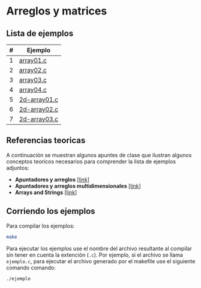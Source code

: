 # Arreglos y matrices

## Lista de ejemplos

|#|Ejemplo|
|---|---|
|1|[array01.c](array01.c)|
|2|[array02.c](array02.c)|
|3|[array03.c](array03.c)|
|4|[array04.c](array04.c)|
|5|[2d-array01.c](2d-array01.c)|
|6|[2d-array02.c](2d-array02.c)|
|7|[2d-array03.c](2d-array03.c)|

## Referencias teoricas

A continuación se muestran algunos apuntes de clase que ilustran algunos conceptos teoricos necesarios para comprender la lista de ejemplos adjuntos:
* **Apuntadores y arreglos** [[link]](https://github.com/dannymrock/UdeA-SO-Lab/blob/master/lab0/lab0b/parte2/ptr_arrays.ipynb)
* **Apuntadores y arreglos multidimensionales** [[link]](https://github.com/dannymrock/UdeA-SO-Lab/blob/master/lab0/lab0b/parte3/matrices_ptr.ipynb)
* **Arrays and Strings** [[link]](https://diveintosystems.org/book/C1-C_intro/arrays_strings.html)

## Corriendo los ejemplos

Para compilar los ejemplos:

```bash
make
```

Para ejecutar los ejemplos use el nombre del archivo resultante al compilar sin tener en cuenta la extención (`.c`). Por ejemplo, si el archivo se llama `ejemplo.c`, para ejecutar el archivo generado por el makefile use el siguiente comando comando:

```bash
./ejemplo
```